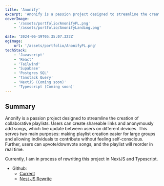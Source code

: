 ```yaml
---
title: 'Anonify'
excerpt: 'Anonify is a passion project designed to streamline the creation of collaborative playlists. Users can create shareable links and anonymously add songs, which live update between users on different devices. This serves two main purposes: making playlist creation easier for large groups and allowing individuals to contribute without feeling self-conscious. Further, users can upvote/downvote songs, and the playlist will reorder in real time.'
coverImage:
    - '/assets/portfolio/AnonifyPL.png'
    - '/assets/portfolio/AnonifyLanding.png'

date: '2024-06-19T05:35:07.322Z'
ogImage:
    url: '/assets/portfolio/AnonifyPL.png'
techStack:
    - 'Javascript'
    - 'React'
    - 'Tailwind'
    - 'Supabase'
    - 'Postgres SQL'
    - 'Tanstack Query'
    - 'NextJS (Coming soon)'
    - 'Typescript (Coming soon)'
---
```


## Summary

Anonify is a passion project designed to streamline the creation of collaborative playlists. Users can create shareable links and anonymously add songs, which live update between users on different devices. This serves two main purposes: making playlist creation easier for large groups and allowing individuals to contribute without feeling self-conscious. Further, users can upvote/downvote songs, and the playlist will reorder in real time.

Currently, I am in process of rewriting this project in NextJS and Typescript.

- Github:
  - [Current](https://github.com/chengtchris1/anonify-sb)
  - [Nest JS Rewrite](https://github.com/chengtchris1/anonify-next)